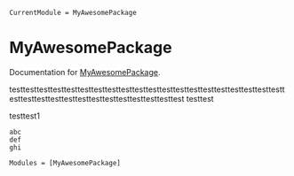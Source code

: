 ```@meta
CurrentModule = MyAwesomePackage
```

# MyAwesomePackage

Documentation for [MyAwesomePackage](https://github.com/karei03/MyAwesomePackage.jl).

testtesttesttesttesttesttesttesttesttesttesttesttesttesttesttesttesttesttesttesttesttesttesttesttesttesttesttesttesttesttesttesttest
testtest

testtest1

```@index
abc
def
ghi
```

```@autodocs
Modules = [MyAwesomePackage]
```
